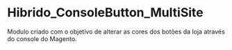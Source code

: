 # Hibrido_ConsoleButton_MultiSite
Modulo criado com o objetivo de alterar as cores dos botões da loja através do console do Magento. 
